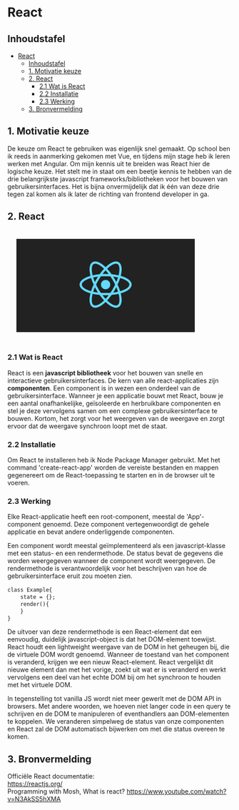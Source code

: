 # React

## Inhoudstafel

- [React](#react)
  - [Inhoudstafel](#inhoudstafel)
  - [1. Motivatie keuze <a name="motivatie"></a>](#1-motivatie-keuze-)
  - [2. React<a name="gekozenTechnologie"></a>](#2-react)
    - [2.1 Wat is React](#21-wat-is-react)
    - [2.2 Installatie](#22-installatie)
    - [2.3 Werking](#23-werking)
  - [3. Bronvermelding <a name="bronvermelding"></a>](#3-bronvermelding-)

## 1. Motivatie keuze <a name="motivatie"></a>

De keuze om React te gebruiken was eigenlijk snel gemaakt. Op school ben ik reeds in aanmerking gekomen met Vue, en tijdens mijn stage heb ik leren werken met Angular. Om mijn kennis uit te breiden was React hier de logische keuze. Het stelt me in staat om een beetje kennis te hebben van de drie belangrijkste javascript frameworks/bibliotheken voor het bouwen van gebruikersinterfaces. Het is bijna onvermijdelijk dat ik één van deze drie tegen zal komen als ik later de richting van frontend developer in ga.

## 2. React<a name="gekozenTechnologie"></a>

<img src="./images/react.png" alt="drawing" style="width:400px; margin:20px;"/>

### 2.1 Wat is React

React is een <b>javascript bibliotheek</b> voor het bouwen van snelle en interactieve gebruikersinterfaces. De kern van alle react-applicaties zijn <b>componenten</b>. Een component is in wezen een onderdeel van de gebruikersinterface. Wanneer je een applicatie bouwt met React, bouw je een aantal onafhankelijke, geïsoleerde en herbruikbare componenten en stel je deze vervolgens samen om een complexe gebruikersinterface te bouwen. Kortom, het zorgt voor het weergeven van de weergave en zorgt ervoor dat de weergave synchroon loopt met de staat.

### 2.2 Installatie

Om React te installeren heb ik Node Package Manager gebruikt. Met het command 'create-react-app' worden de vereiste bestanden en mappen  gegenereert om de React-toepassing te starten en in de browser uit te voeren.

### 2.3 Werking

Elke React-applicatie heeft een root-component, meestal de 'App'- component genoemd. Deze component vertegenwoordigt de gehele applicatie en bevat andere onderliggende componenten.

Een component wordt meestal geïmplementeerd als een javascript-klasse met een status- en een rendermethode. De status bevat de gegevens die worden weergegeven wanneer de component wordt weergegeven. De rendermethode is verantwoordelijk voor het beschrijven van hoe de gebruikersinterface eruit zou moeten zien.

    class Example{
        state = {};
        render(){           
        }
    }

De uitvoer van deze rendermethode is een React-element dat een eenvoudig, duidelijk javascript-object is dat het DOM-element toewijst. React houdt een lightweight  weergave van de DOM in het geheugen bij, die de virtuele DOM wordt genoemd. Wanneer de toestand van het component is veranderd, krijgen we een nieuw React-element. React vergelijkt dit nieuwe element dan met het vorige, zoekt uit wat er is veranderd en werkt vervolgens een deel van het echte DOM bij om het synchroon te houden met het virtuele DOM.

In tegenstelling tot vanilla JS wordt niet meer gewerlt met de DOM API in browsers. Met andere woorden, we hoeven niet langer code in een query te schrijven en de DOM te manipuleren of eventhandlers aan DOM-elementen te koppelen. We veranderen simpelweg de status van onze componenten en React zal de DOM automatisch bijwerken om met die status overeen te komen.


## 3. Bronvermelding <a name="bronvermelding"></a>

Officiële React documentatie: <br>
https://reactjs.org/ <br>
Programming with Mosh, What is react?
https://www.youtube.com/watch?v=N3AkSS5hXMA
